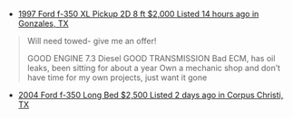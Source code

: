 - [1997 Ford f-350 XL Pickup 2D 8 ft $2,000 Listed 14 hours ago in Gonzales, TX](https://www.facebook.com/marketplace/item/4239061176312674)
>Will need towed- give me an offer! 
>
>GOOD ENGINE 7.3 Diesel 
>GOOD TRANSMISSION
>Bad ECM, has oil leaks, been sitting for about a year 
>Own a mechanic shop and don’t have time for my own projects, just want it gone
- [2004 Ford f-350 Long Bed $2,500 Listed 2 days ago in Corpus Christi, TX](https://www.facebook.com/marketplace/item/1398417414790298)
